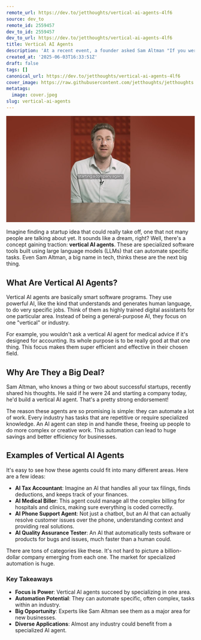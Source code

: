 ```yaml
---
remote_url: https://dev.to/jetthoughts/vertical-ai-agents-4lf6
source: dev_to
remote_id: 2559457
dev_to_id: 2559457
dev_to_url: https://dev.to/jetthoughts/vertical-ai-agents-4lf6
title: Vertical AI Agents
description: 'At a recent event, a founder asked Sam Altman "If you were 24 and starting a startup today, what would you build?" His answer: A vertical AI agent.'
created_at: '2025-06-03T16:33:51Z'
draft: false
tags: []
canonical_url: https://dev.to/jetthoughts/vertical-ai-agents-4lf6
cover_image: https://raw.githubusercontent.com/jetthoughts/jetthoughts.github.io/master/content/blog/vertical-ai-agents/cover.jpeg
metatags:
  image: cover.jpeg
slug: vertical-ai-agents
---
```

[![Vertical AI Agents](file_0.jpg)](https://www.youtube.com/watch?v=lvmmk85ArWg)

Imagine finding a startup idea that could really take off, one that not many people are talking about yet. It sounds like a dream, right? Well, there's a concept gaining traction: **vertical AI agents**. These are specialized software tools built using large language models (LLMs) that can automate specific tasks. Even Sam Altman, a big name in tech, thinks these are the next big thing.

## What Are Vertical AI Agents?

Vertical AI agents are basically smart software programs. They use powerful AI, like the kind that understands and generates human language, to do very specific jobs. Think of them as highly trained digital assistants for one particular area. Instead of being a general-purpose AI, they focus on one "vertical" or industry.

For example, you wouldn't ask a vertical AI agent for medical advice if it's designed for accounting. Its whole purpose is to be really good at that one thing. This focus makes them super efficient and effective in their chosen field.

## Why Are They a Big Deal?

Sam Altman, who knows a thing or two about successful startups, recently shared his thoughts. He said if he were 24 and starting a company today, he'd build a vertical AI agent. That's a pretty strong endorsement!

The reason these agents are so promising is simple: they can automate a lot of work. Every industry has tasks that are repetitive or require specialized knowledge. An AI agent can step in and handle these, freeing up people to do more complex or creative work. This automation can lead to huge savings and better efficiency for businesses.

## Examples of Vertical AI Agents

It's easy to see how these agents could fit into many different areas. Here are a few ideas:

*   **AI Tax Accountant**: Imagine an AI that handles all your tax filings, finds deductions, and keeps track of your finances.
*   **AI Medical Biller**: This agent could manage all the complex billing for hospitals and clinics, making sure everything is coded correctly.
*   **AI Phone Support Agent**: Not just a chatbot, but an AI that can actually resolve customer issues over the phone, understanding context and providing real solutions.
*   **AI Quality Assurance Tester**: An AI that automatically tests software or products for bugs and issues, much faster than a human could.

There are tons of categories like these. It's not hard to picture a billion-dollar company emerging from each one. The market for specialized automation is huge.

### Key Takeaways

*   **Focus is Power**: Vertical AI agents succeed by specializing in one area.
*   **Automation Potential**: They can automate specific, often complex, tasks within an industry.
*   **Big Opportunity**: Experts like Sam Altman see them as a major area for new businesses.
*   **Diverse Applications**: Almost any industry could benefit from a specialized AI agent.